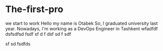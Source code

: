 # The-first-pro
we start to work
Hello my name is Otabek
So, I graduated university last year.
Nowadays, I'm working as a DevOps Engineer in Tashkent
wfadfdf
dsfsdfsd
fsdf
sf
d
f
dsf
sd
f
sdf

sf
sd
fsdfds

